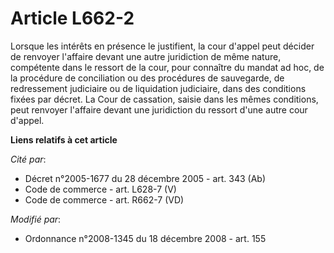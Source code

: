 # Article L662-2

Lorsque les intérêts en présence le justifient, la cour d'appel peut décider de renvoyer l'affaire devant une autre
juridiction de même nature, compétente dans le ressort de la cour, pour connaître du mandat ad hoc, de la procédure de
conciliation ou des procédures de sauvegarde, de redressement judiciaire ou de liquidation judiciaire, dans des conditions
fixées par décret. La Cour de cassation, saisie dans les mêmes conditions, peut renvoyer l'affaire devant une juridiction du
ressort d'une autre cour d'appel.

**Liens relatifs à cet article**

_Cité par_:

  - Décret n°2005-1677 du 28 décembre 2005 - art. 343 (Ab)
  - Code de commerce - art. L628-7 (V)
  - Code de commerce - art. R662-7 (VD)

_Modifié par_:

  - Ordonnance n°2008-1345 du 18 décembre 2008 - art. 155
